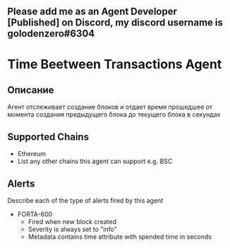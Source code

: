 ## Please add me as an Agent Developer [Published] on Discord, my discord username is golodenzero#6304

# Time Beetween Transactions Agent

## Описание
Агент отслеживает создание блоков и отдает время прошедшее от момента создания предыдущего блока до текущего блока в секундах
## Supported Chains

- Ethereum
- List any other chains this agent can support e.g. BSC

## Alerts

Describe each of the type of alerts fired by this agent

- FORTA-600
  - Fired when new block created
  - Severity is always set to "info"
  - Metadata contains time attribute with spended time in seconds 

